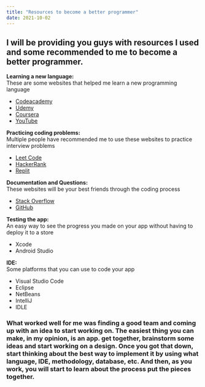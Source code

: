 ```yaml
---
title: "Resources to become a better programmer"
date: 2021-10-02
---
```


## I will be providing you guys with resources I used and some recommended to me to become a better programmer. 

**Learning a new language:** <br/>
These are some websites that helped me learn a new programming language
- [Codeacademy](https://www.codecademy.com)
- [Udemy](https://www.udemy.com)
- [Coursera](https://www.coursera.org)
- [YouTube](https://www.youtube.com) 


**Practicing coding problems:** <br/>
Multiple people have recommended me to use these websites to practice interview problems 
- [Leet Code](https://leetcode.com)
- [HackerRank](https://www.hackerrank.com/dashboard)
- [Replit](https://replit.com/~)

**Documentation and Questions:** <br/>
These websites will be your best friends through the coding process
- [Stack Overflow](https://stackoverflow.com)
- [GitHub](https://github.com)

**Testing the app:** <br/>
An easy way to see the progress you made on your app without having to deploy it to a store
- Xcode 
- Android Studio

**IDE:** <br/>
Some platforms that you can use to code your app
- Visual Studio Code 
- Eclipse 
- NetBeans
- IntelliJ
- IDLE

### What worked well for me was finding a good team and coming up with an idea to start working on. The easiest thing you can make, in my opinion, is an app. get together, brainstorm some ideas and start working on a design. Once you got that down, start thinking about the best way to implement it by using what language, IDE, methodology, database, etc. And then, as you work, you will start to learn about the process put the pieces together. 
